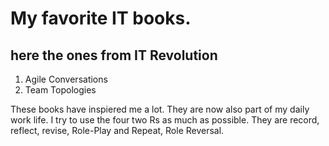 # My favorite IT books.
## here the ones from IT Revolution

1. Agile Conversations
2. Team Topologies

These books have inspiered me a lot. They are now also part of my daily work life. I try to use the four two Rs as much as possible. They are record, reflect, revise, Role-Play and Repeat, Role Reversal.


